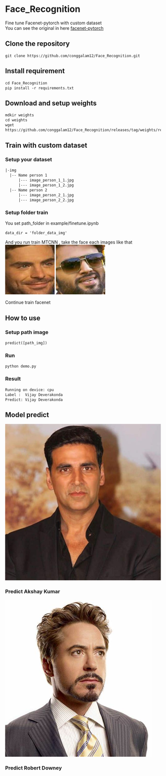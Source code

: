# Face_Recognition
Fine tune Facenet-pytorch with custom dataset<br>
You can see the original in here [facenet-pytorch](https://github.com/timesler/facenet-pytorch)
## Clone the repository
```
git clone https://github.com/conggalam12/Face_Recognition.git
```
## Install requirement
```
cd Face_Recognition
pip install -r requirements.txt
```
## Download and setup weights
```
mdkir weights
cd weights
wget https://github.com/conggalam12/Face_Recognition/releases/tag/weights/resnet_face.pth
```
## Train with custom dataset
### Setup your dataset
```
|-img
  |-- Name person 1
      |--- image_person_1_1.jpg
      |--- image_person_1_2.jpg
  |-- Name person 2
      |--- image_person_2_1.jpg
      |--- image_person_2_2.jpg
```
### Setup folder train
You set path_folder in example/finetune.ipynb<br>
```
data_dir = 'folder_data_img'
```
And you run train MTCNN , take the face each images like that <br>
![img1](https://github.com/conggalam12/Face_Recognition/blob/main/img/Zac%20Efron_90.jpg)
![img2](https://github.com/conggalam12/Face_Recognition/blob/main/img/Vijay%20Deverakonda_90.jpg)

Continue train facenet

## How to use
### Setup path image 
```
predict([path_img])
```
### Run
```
python demo.py
```
### Result
```
Running on device: cpu
Label :  Vijay Deverakonda
Predict: Vijay Deverakonda
```

## Model predict
![img1](https://github.com/conggalam12/Face_Recognition/blob/main/img/Akshay%20Kumar_1.jpg)
### Predict Akshay Kumar
![img2](https://github.com/conggalam12/Face_Recognition/blob/main/img/Robert%20Downey%20Jr_44.jpg)
### Predict Robert Downey



    
